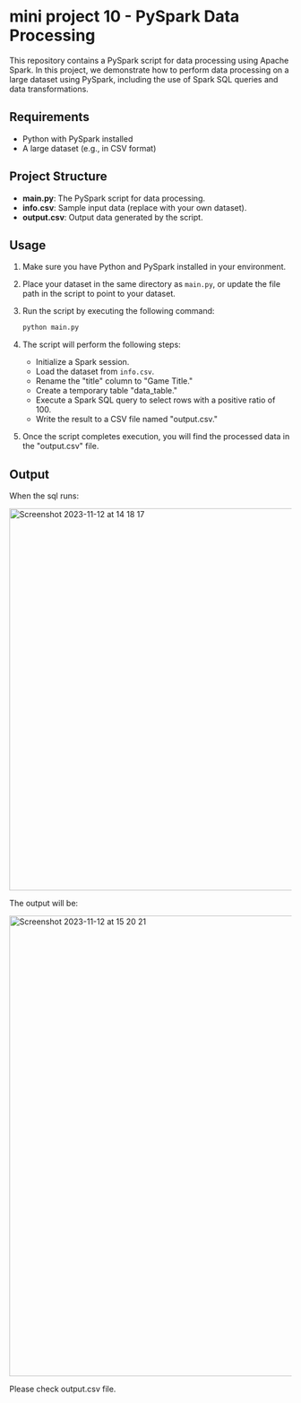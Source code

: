 # mini project 10 - PySpark Data Processing

This repository contains a PySpark script for data processing using Apache Spark. In this project, we demonstrate how to perform data processing on a large dataset using PySpark, including the use of Spark SQL queries and data transformations.

## Requirements

- Python with PySpark installed
- A large dataset (e.g., in CSV format)

## Project Structure

- **main.py**: The PySpark script for data processing.
- **info.csv**: Sample input data (replace with your own dataset).
- **output.csv**: Output data generated by the script.

## Usage

1. Make sure you have Python and PySpark installed in your environment.

2. Place your dataset in the same directory as `main.py`, or update the file path in the script to point to your dataset.

3. Run the script by executing the following command:

   ```bash
   python main.py
   ```

4. The script will perform the following steps:
   - Initialize a Spark session.
   - Load the dataset from `info.csv`.
   - Rename the "title" column to "Game Title."
   - Create a temporary table "data_table."
   - Execute a Spark SQL query to select rows with a positive ratio of 100.
   - Write the result to a CSV file named "output.csv."

5. Once the script completes execution, you will find the processed data in the "output.csv" file.

## Output

When the sql runs:

<img width="682" alt="Screenshot 2023-11-12 at 14 18 17" src="https://github.com/nogibjj/Owner-avatar-mini-proj10-rc/assets/123079408/74849c57-b7d1-4415-bbd7-91dda9734381">

The output will be:


<img width="822" alt="Screenshot 2023-11-12 at 15 20 21" src="https://github.com/nogibjj/Owner-avatar-mini-proj10-rc/assets/123079408/4e62e9fe-a139-4251-bfef-9f14f9152959">


Please check output.csv file.
